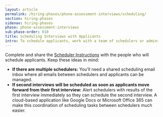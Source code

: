```yaml
---
layout: article
permalink: /hiring-phases/phone-assessment-interviews/scheduling/
section: hiring-phases
sidenav: hiring-phases
phase: phone-assessment-interviews
sub-phase-order: 010
title: Scheduling Interviews with Applicants
intro: To schedule applicants, work with a team of schedulers or admins who can coordinate SME schedules and applicant availabilities.
---
```


Complete and share the <a href="{{site.baseurl}}/toolkit/phone-assessment-interviews/interview-scheduling-instructions/">Scheduler Instructions</a> with the people who will schedule applicants. Keep these ideas in mind:

- **If there are multiple schedulers:** You'll need a shared scheduling email inbox where all emails between schedulers and applicants can be managed.
- **If second interviews will be scheduled as soon as applicants move forward from their first interview:** Alert schedulers with results of the first interview immediately so they can schedule the second interview. A cloud-based application like Google Docs or Microsoft Office 365 can make this coordination of scheduling tasks between schedulers much easier.
